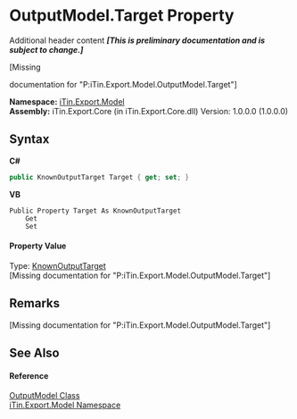 # OutputModel.Target Property 
Additional header content _**\[This is preliminary documentation and is subject to change.\]**_

\[Missing <summary> documentation for "P:iTin.Export.Model.OutputModel.Target"\]

**Namespace:**&nbsp;<a href="ef57ffcc-e95e-b212-5a46-9aa6f5a3511f">iTin.Export.Model</a><br />**Assembly:**&nbsp;iTin.Export.Core (in iTin.Export.Core.dll) Version: 1.0.0.0 (1.0.0.0)

## Syntax

**C#**<br />
``` C#
public KnownOutputTarget Target { get; set; }
```

**VB**<br />
``` VB
Public Property Target As KnownOutputTarget
	Get
	Set
```


#### Property Value
Type: <a href="505839cf-f240-15ee-4970-f365eccb2c71">KnownOutputTarget</a><br />\[Missing <value> documentation for "P:iTin.Export.Model.OutputModel.Target"\]

## Remarks
\[Missing <remarks> documentation for "P:iTin.Export.Model.OutputModel.Target"\]

## See Also


#### Reference
<a href="f8d6d95d-4c32-47af-6636-0f847f4cb831">OutputModel Class</a><br /><a href="ef57ffcc-e95e-b212-5a46-9aa6f5a3511f">iTin.Export.Model Namespace</a><br />